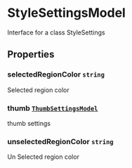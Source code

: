# StyleSettingsModel

Interface for a class StyleSettings

## Properties

### selectedRegionColor `string`

Selected region color

### thumb [`ThumbSettingsModel`](./api-thumbSettingsModel.html)

thumb settings

### unselectedRegionColor `string`

Un Selected region color
